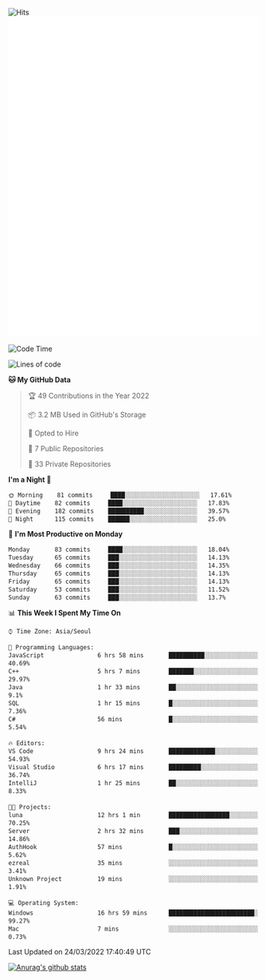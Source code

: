 ![Hits](https://hits.seeyoufarm.com/api/count/incr/badge.svg?url=https%3A%2F%2Fgithub.com%2Fkokose1234&count_bg=%2379C83D&title_bg=%23555555&icon=apple.svg&icon_color=%23E7E7E7&title=hits&edge_flat=false)
<br/>
![Metrics](https://github.com/kokose1234/kokose1234/blob/main/github-metrics.svg)

<!--START_SECTION:waka-->
![Code Time](http://img.shields.io/badge/Code%20Time-602%20hrs%2044%20mins-blue)

![Lines of code](https://img.shields.io/badge/From%20Hello%20World%20I%27ve%20Written-2%20Million%20lines%20of%20code-blue)

**🐱 My GitHub Data** 

> 🏆 49 Contributions in the Year 2022
 > 
> 📦 3.2 MB Used in GitHub's Storage 
 > 
> 💼 Opted to Hire
 > 
> 📜 7 Public Repositories 
 > 
> 🔑 33 Private Repositories  
 > 
**I'm a Night 🦉** 

```text
🌞 Morning    81 commits     ████░░░░░░░░░░░░░░░░░░░░░   17.61% 
🌆 Daytime    82 commits     ████░░░░░░░░░░░░░░░░░░░░░   17.83% 
🌃 Evening    182 commits    ██████████░░░░░░░░░░░░░░░   39.57% 
🌙 Night      115 commits    ██████░░░░░░░░░░░░░░░░░░░   25.0%

```
📅 **I'm Most Productive on Monday** 

```text
Monday       83 commits     ████░░░░░░░░░░░░░░░░░░░░░   18.04% 
Tuesday      65 commits     ███░░░░░░░░░░░░░░░░░░░░░░   14.13% 
Wednesday    66 commits     ███░░░░░░░░░░░░░░░░░░░░░░   14.35% 
Thursday     65 commits     ███░░░░░░░░░░░░░░░░░░░░░░   14.13% 
Friday       65 commits     ███░░░░░░░░░░░░░░░░░░░░░░   14.13% 
Saturday     53 commits     ███░░░░░░░░░░░░░░░░░░░░░░   11.52% 
Sunday       63 commits     ███░░░░░░░░░░░░░░░░░░░░░░   13.7%

```


📊 **This Week I Spent My Time On** 

```text
⌚︎ Time Zone: Asia/Seoul

💬 Programming Languages: 
JavaScript               6 hrs 58 mins       ██████████░░░░░░░░░░░░░░░   40.69% 
C++                      5 hrs 7 mins        ███████░░░░░░░░░░░░░░░░░░   29.97% 
Java                     1 hr 33 mins        ██░░░░░░░░░░░░░░░░░░░░░░░   9.1% 
SQL                      1 hr 15 mins        █░░░░░░░░░░░░░░░░░░░░░░░░   7.36% 
C#                       56 mins             █░░░░░░░░░░░░░░░░░░░░░░░░   5.54%

🔥 Editors: 
VS Code                  9 hrs 24 mins       █████████████░░░░░░░░░░░░   54.93% 
Visual Studio            6 hrs 17 mins       █████████░░░░░░░░░░░░░░░░   36.74% 
IntelliJ                 1 hr 25 mins        ██░░░░░░░░░░░░░░░░░░░░░░░   8.33%

🐱‍💻 Projects: 
luna                     12 hrs 1 min        █████████████████░░░░░░░░   70.25% 
Server                   2 hrs 32 mins       ███░░░░░░░░░░░░░░░░░░░░░░   14.86% 
AuthHook                 57 mins             █░░░░░░░░░░░░░░░░░░░░░░░░   5.62% 
ezreal                   35 mins             ░░░░░░░░░░░░░░░░░░░░░░░░░   3.41% 
Unknown Project          19 mins             ░░░░░░░░░░░░░░░░░░░░░░░░░   1.91%

💻 Operating System: 
Windows                  16 hrs 59 mins      ████████████████████████░   99.27% 
Mac                      7 mins              ░░░░░░░░░░░░░░░░░░░░░░░░░   0.73%

```


 Last Updated on 24/03/2022 17:40:49 UTC
<!--END_SECTION:waka-->

[![Anurag's github stats](https://github-readme-stats.vercel.app/api?username=kokose1234&theme=dracula)](https://github.com/anuraghazra/github-readme-stats)



	
